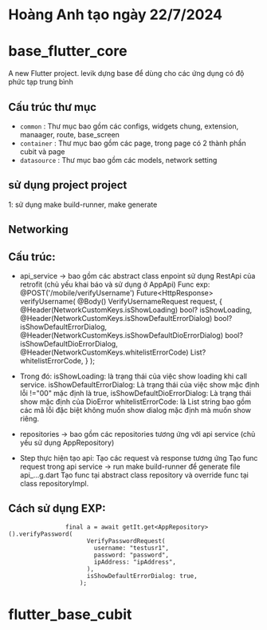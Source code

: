 # Hoàng Anh tạo ngày 22/7/2024
# base_flutter_core

A new Flutter project. levik <Hoang Anh> dựng base để dùng cho các ứng dụng có độ phức tạp trung bình

## <a name="part1"></a> Cấu trúc thư mục
*  `common` : Thư mục bao gồm các configs, widgets chung, extension, manaager, route, base_screen
*  `container` : Thư mục bao gồm các page, trong page có 2 thành phần cubit và page
*  `datasource` : Thư mục bao gồm các models, network setting

## sử dụng project project 
1: sử dụng make build-runner, make generate
## Networking
## <a name="part1"></a> Cấu trúc: 
* api_service -> bao gồm các abstract class enpoint sử dụng RestApi của retrofit (chủ yếu khai báo và sử dụng ở AppApi)
Func exp:
  @POST('/mobile/verifyUsername')
  Future<HttpResponse<VerifyUsernameResponse>> verifyUsername(
        @Body() VerifyUsernameRequest request, {
    @Header(NetworkCustomKeys.isShowLoading) bool? isShowLoading,
    @Header(NetworkCustomKeys.isShowDefaultErrorDialog)
        bool? isShowDefaultErrorDialog,
    @Header(NetworkCustomKeys.isShowDefaultDioErrorDialog)
        bool? isShowDefaultDioErrorDialog,
    @Header(NetworkCustomKeys.whitelistErrorCode)
        List<String>? whitelistErrorCode,
  }
  );

* Trong đó: 
isShowLoading: là trạng thái của việc show  loading khi call service.
isShowDefaultErrorDialog: Là trạng thái của việc show mặc định lỗi !="00" mặc định là true,
isShowDefaultDioErrorDialog: Là trạng thái show mặc định của DioError
whitelistErrorCode: là List string bao gồm các mã lỗi đặc biệt không muốn show dialog mặc định mà muốn show riêng.

* repositories -> bao gồm các repositories tương ứng với api service (chủ yếu sử dụng AppRepository)

* Step thực hiện tạo api:
Tạo các request và response tương ứng
Tạo func request trong api service -> run make build-runner để generate file api_...g.dart
Tạo func tại abstract class repository và override func tại class repositoryImpl.

## <a name="part1"></a> Cách sử dụng EXP:
                    final a = await getIt.get<AppRepository>().verifyPassword(
                          VerifyPasswordRequest(
                            username: "testusr1",
                            password: "password",
                            ipAddress: "ipAddress",
                          ),
                          isShowDefaultErrorDialog: true,
                        );


# flutter_base_cubit
